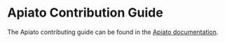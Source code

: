 # Apiato Contribution Guide

The Apiato contributing guide can be found in the [Apiato documentation](https://apiato.io/docs/prologue/contribution-guide).
